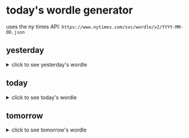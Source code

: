 # today's wordle generator

uses the ny times API: `https://www.nytimes.com/svc/wordle/v2/YYYY-MM-DD.json`

## yesterday

<details>
    <summary>click to see yesterday's wordle</summary>

    throb

</details>

## today

<details>
    <summary>click to see today's wordle</summary>

    nadir

</details>

## tomorrow

<details>
    <summary>click to see tomorrow's wordle</summary>

    noisy

</details>
